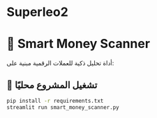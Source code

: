 # Superleo2
# 🧠 Smart Money Scanner

أداة تحليل ذكية للعملات الرقمية مبنية على:


## 🚀 تشغيل المشروع محليًا
```bash
pip install -r requirements.txt
streamlit run smart_money_scanner.py
